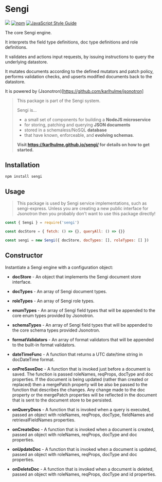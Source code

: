 # Sengi

![](https://github.com/karlhulme/sengi/workflows/CD/badge.svg)
[![npm](https://img.shields.io/npm/v/sengi.svg)](https://www.npmjs.com/package/sengi)
[![JavaScript Style Guide](https://img.shields.io/badge/code_style-standard-brightgreen.svg)](https://standardjs.com)

The core Sengi engine.

It interprets the field type definitions, doc type definitions and role definitions.

It validates and actions input requests, by issuing instructions to query the underlying datastore.

It mutates documents according to the defined mutators and patch policy, performs validation checks, and upserts modified documents back to the datastore.

It is powered by (Jsonotron)[https://github.com/karlhulme/jsonotron]

> This package is part of the Sengi system.
>
> Sengi is...
> * a small set of components for building a **NodeJS microservice**
> * for storing, patching and querying **JSON documents**
> * stored in a schemaless/NoSQL **database**
> * that have known, enforceable, and **evolving schemas**.
>
> **Visit https://karlhulme.github.io/sengi/ for details on how to get started.**

## Installation

```bash
npm install sengi
```

## Usage

> This package is used by Sengi service implementations, such as sengi-express.  Unless you are creating a new public interface for Jsonotron then you probably don't want to use this package directly!

```javascript
const { Sengi } = require('sengi')

const docStore = { fetch: () => {}, queryAll: () => {}}

const sengi = new Sengi({ docStore, docTypes: [], roleTypes: [] })
```

## Constructor

Instantiate a Sengi engine with a configuration object:

* **docStore** - An object that implements the Sengi document store interface.

* **docTypes** - An array of Sengi document types.

* **roleTypes** - An array of Sengi role types.

* **enumTypes** - An array of Sengi field types that will be appended to the core enum types provided by Jsonotron.

* **schemaTypes** - An array of Sengi field types that will be appended to the core schema types provided Jsonotron.

* **formatValidators** - An array of format validators that will be appended to the built-in format validators.

* **dateTimeFunc** - A function that returns a UTC date/time string in docDateTime format.

* **onPreSaveDoc** - A function that is invoked just before a document is saved.  The function is passed roleNames, reqProps, docType and doc properties. If the document is being updated (rather than created or replaced) then a mergePatch property will be also be passed to the function that describes the changes. Any change made to the doc property or the mergePatch properties will be reflected in the document that is sent to the document store to be persisted.

* **onQueryDocs** - A function that is invoked when a query is executed, passed an object with roleNames, reqProps, docType, fieldNames and retrievalFieldNames properties.

* **onCreateDoc** - A function that is invoked when a document is created, passed an object with roleNames, reqProps, docType and doc properties.

* **onUpdateDoc** - A function that is invoked when a document is updated, passed an object with roleNames, reqProps, docType and doc properties.

* **onDeleteDoc** - A function that is invoked when a document is deleted, passed an object with roleNames, reqProps, docType and id properties.
